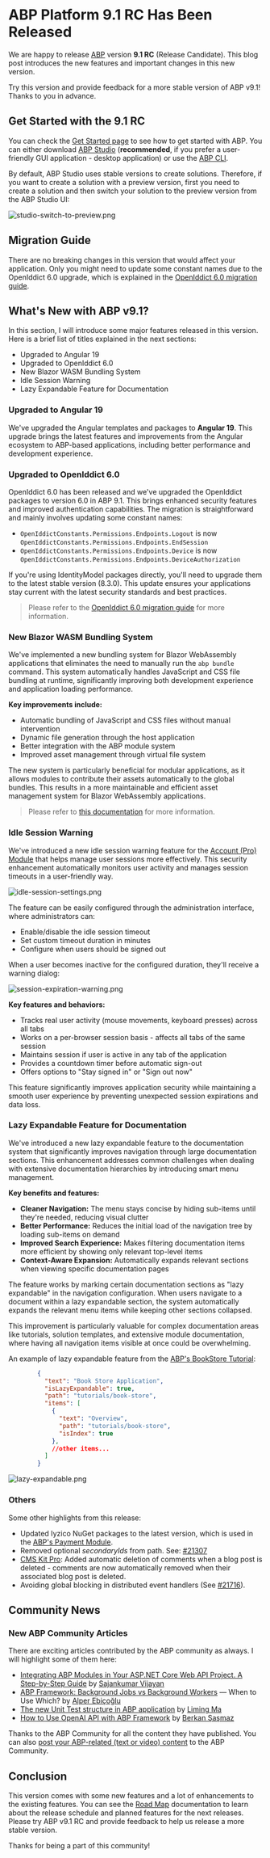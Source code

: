# ABP Platform 9.1 RC Has Been Released

We are happy to release [ABP](https://abp.io) version **9.1 RC** (Release Candidate). This blog post introduces the new features and important changes in this new version.

Try this version and provide feedback for a more stable version of ABP v9.1! Thanks to you in advance.

## Get Started with the 9.1 RC

You can check the [Get Started page](https://abp.io/get-started) to see how to get started with ABP. You can either download [ABP Studio](https://abp.io/get-started#abp-studio-tab) (**recommended**, if you prefer a user-friendly GUI application - desktop application) or use the [ABP CLI](https://abp.io/docs/latest/cli).

By default, ABP Studio uses stable versions to create solutions. Therefore, if you want to create a solution with a preview version, first you need to create a solution and then switch your solution to the preview version from the ABP Studio UI:

![studio-switch-to-preview.png](studio-switch-to-preview.png)

## Migration Guide

There are no breaking changes in this version that would affect your application. Only you might need to update some constant names due to the OpenIddict 6.0 upgrade, which is explained in the [OpenIddict 6.0 migration guide](https://abp.io/docs/9.1/release-info/migration-guides/openiddict5-to-6).

## What's New with ABP v9.1?

In this section, I will introduce some major features released in this version.
Here is a brief list of titles explained in the next sections:

* Upgraded to Angular 19
* Upgraded to OpenIddict 6.0
* New Blazor WASM Bundling System
* Idle Session Warning
* Lazy Expandable Feature for Documentation

### Upgraded to Angular 19

We've upgraded the Angular templates and packages to **Angular 19**. This upgrade brings the latest features and improvements from the Angular ecosystem to ABP-based applications, including better performance and development experience.

### Upgraded to OpenIddict 6.0

OpenIddict 6.0 has been released and we've upgraded the OpenIddict packages to version 6.0 in ABP 9.1. This brings enhanced security features and improved authentication capabilities. The migration is straightforward and mainly involves updating some constant names:

- `OpenIddictConstants.Permissions.Endpoints.Logout` is now `OpenIddictConstants.Permissions.Endpoints.EndSession`
- `OpenIddictConstants.Permissions.Endpoints.Device` is now `OpenIddictConstants.Permissions.Endpoints.DeviceAuthorization`

If you're using IdentityModel packages directly, you'll need to upgrade them to the latest stable version (8.3.0). This update ensures your applications stay current with the latest security standards and best practices.

> Please refer to the [OpenIddict 6.0 migration guide](https://abp.io/docs/9.1/release-info/migration-guides/openiddict5-to-6) for more information.    

### New Blazor WASM Bundling System

We've implemented a new bundling system for Blazor WebAssembly applications that eliminates the need to manually run the `abp bundle` command. This system automatically handles JavaScript and CSS file bundling at runtime, significantly improving both development experience and application loading performance.

**Key improvements include:**

- Automatic bundling of JavaScript and CSS files without manual intervention
- Dynamic file generation through the host application
- Better integration with the ABP module system
- Improved asset management through virtual file system

The new system is particularly beneficial for modular applications, as it allows modules to contribute their assets automatically to the global bundles. This results in a more maintainable and efficient asset management system for Blazor WebAssembly applications.

> Please refer to [this documentation](https://abp.io/docs/9.1/framework/ui/blazor/global-scripts-styles) for more information. 

### Idle Session Warning

We've introduced a new idle session warning feature for the [Account (Pro) Module](https://abp.io/docs/latest/modules/account-pro) that helps manage user sessions more effectively. This security enhancement automatically monitors user activity and manages session timeouts in a user-friendly way.

![idle-session-settings.png](idle-session-settings.png)

The feature can be easily configured through the administration interface, where administrators can:

- Enable/disable the idle session timeout
- Set custom timeout duration in minutes
- Configure when users should be signed out

When a user becomes inactive for the configured duration, they'll receive a warning dialog:

![session-expiration-warning.png](session-expiration-warning.png)

**Key features and behaviors:**

- Tracks real user activity (mouse movements, keyboard presses) across all tabs
- Works on a per-browser session basis - affects all tabs of the same session
- Maintains session if user is active in any tab of the application
- Provides a countdown timer before automatic sign-out
- Offers options to "Stay signed in" or "Sign out now"

This feature significantly improves application security while maintaining a smooth user experience by preventing unexpected session expirations and data loss.

### Lazy Expandable Feature for Documentation

We've introduced a new lazy expandable feature to the documentation system that significantly improves navigation through large documentation sections. This enhancement addresses common challenges when dealing with extensive documentation hierarchies by introducing smart menu management.

**Key benefits and features:**

- **Cleaner Navigation:** The menu stays concise by hiding sub-items until they're needed, reducing visual clutter
- **Better Performance:** Reduces the initial load of the navigation tree by loading sub-items on demand
- **Improved Search Experience:** Makes filtering documentation items more efficient by showing only relevant top-level items
- **Context-Aware Expansion:** Automatically expands relevant sections when viewing specific documentation pages

The feature works by marking certain documentation sections as "lazy expandable" in the navigation configuration. When users navigate to a document within a lazy expandable section, the system automatically expands the relevant menu items while keeping other sections collapsed.

This improvement is particularly valuable for complex documentation areas like tutorials, solution templates, and extensive module documentation, where having all navigation items visible at once could be overwhelming.

An example of lazy expandable feature from the [ABP's BookStore Tutorial](https://abp.io/docs/latest/tutorials/book-store/part-01):

```json
        {
          "text": "Book Store Application",
          "isLazyExpandable": true,
          "path": "tutorials/book-store",
          "items": [
            {
              "text": "Overview",
              "path": "tutorials/book-store",
              "isIndex": true
            },
            //other items...
          ]
        }
```

![lazy-expandable.png](lazy-expandable.png)

### Others

Some other highlights from this release:

* Updated Iyzico NuGet packages to the latest version, which is used in the [ABP's Payment Module](https://abp.io/docs/latest/modules/payment#payment-module-pro).
* Removed optional _secondaryIds_ from path. See: [#21307](https://github.com/abpframework/abp/pull/21307)
* [CMS Kit Pro](https://abp.io/docs/latest/modules/cms-kit-pro): Added automatic deletion of comments when a blog post is deleted - comments are now automatically removed when their associated blog post is deleted.
* Avoiding global blocking in distributed event handlers (See [#21716](https://github.com/abpframework/abp/pull/21716)).

## Community News

### New ABP Community Articles

There are exciting articles contributed by the ABP community as always. I will highlight some of them here:

* [Integrating ABP Modules in Your ASP.NET Core Web API Project. A Step-by-Step Guide](https://abp.io/community/articles/integrating-abp-modules-in-your-asp.net-core-web-api-project.-a-stepbystep-guide-jtbyosnr) by [Sajankumar Vijayan](https://abp.io/community/members/connect)
* [ABP Framework: Background Jobs vs Background Workers](https://abp.io/community/articles/abp-framework-background-jobs-vs-background-workers-when-to-use-which-t98pzjv6) — When to Use Which? by [Alper Ebiçoğlu](https://twitter.com/alperebicoglu)
* [The new Unit Test structure in ABP application](https://abp.io/community/articles/the-new-unit-test-structure-in-abp-application-4vvvp2oy) by [Liming Ma](https://github.com/maliming)
* [How to Use OpenAI API with ABP Framework](https://abp.io/community/articles/how-to-use-openai-api-with-abp-framework-rsfvihla) by [Berkan Şaşmaz](https://github.com/berkansasmaz) 

Thanks to the ABP Community for all the content they have published. You can also [post your ABP-related (text or video) content](https://abp.io/community/posts/create) to the ABP Community.

## Conclusion

This version comes with some new features and a lot of enhancements to the existing features. You can see the [Road Map](https://abp.io/docs/9.1/release-info/road-map) documentation to learn about the release schedule and planned features for the next releases. Please try ABP v9.1 RC and provide feedback to help us release a more stable version.

Thanks for being a part of this community!
